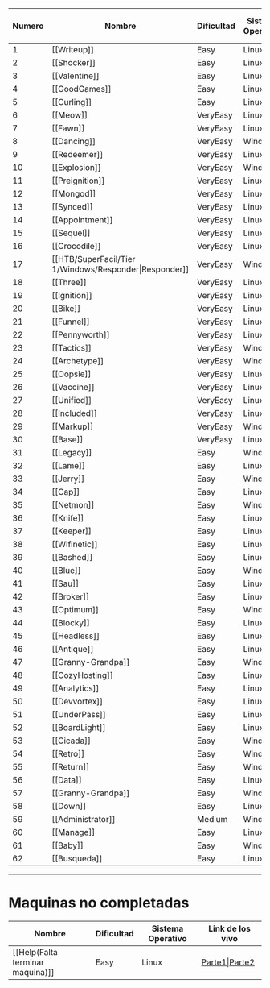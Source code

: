 
| Numero | Nombre                                                 | Dificultad | Sistema Operativo | Link resolucion en vivo                                                                                                                                                                                                                                                                                                                  | Link writeup resumido                                     |
| ------ | ------------------------------------------------------ | ---------- | ----------------- | ---------------------------------------------------------------------------------------------------------------------------------------------------------------------------------------------------------------------------------------------------------------------------------------------------------------------------------------- | --------------------------------------------------------- |
| 1      | [[Writeup]]                                            | Easy       | Linux             | [Parte 1](https://www.youtube.com/watch?v=VCmu8g0yO2U)\| [Parte2](https://www.youtube.com/watch?v=31mbR-jfnA4)\|[Parte3](https://www.youtube.com/watch?v=AJ8aSqfFrp8)\| [Parte4](https://www.youtube.com/watch?v=txjnrKpcfUE)                                                                                                            |                                                           |
| 2      | [[Shocker]]                                            | Easy       | Linux             | [Parte1](https://www.youtube.com/watch?v=vaxNMG6xigI)\|[Parte2](https://www.youtube.com/watch?v=o5cVkovAiAY)                                                                                                                                                                                                                             | [Link](https://www.youtube.com/watch?v=gTelKKOMDQw)       |
| 3      | [[Valentine]]                                          | Easy       | Linux             | [Link](https://www.youtube.com/watch?v=Pg7l8bmf2-Q)                                                                                                                                                                                                                                                                                      | [Link](https://www.youtube.com/watch?v=ZbJH7vUH_R0)       |
| 4      | [[GoodGames]]                                          | Easy       | Linux             | [Parte1](https://www.youtube.com/watch?v=zlzi-0w0ofY)\|[Parte2](https://www.youtube.com/watch?v=RTCnwGp1iOA)\|[Parte3](https://www.youtube.com/watch?v=fQ6_g5aG_z8)\|[Parte4](https://www.youtube.com/watch?v=LbKO4rZbwiM)\|[Parte5](https://www.youtube.com/watch?v=4GwLxr_UmdI)                                                        |                                                           |
| 5      | [[Curling]]                                            | Easy       | Linux             | [Parte1](https://www.youtube.com/watch?v=bW7qDzB0kfs)\|[Parte2](https://www.youtube.com/watch?v=E8MILfksvm0)\|[Parte3](https://www.youtube.com/watch?v=TLPnbmdldo0)                                                                                                                                                                      |                                                           |
| 6      | [[Meow]]                                               | VeryEasy   | Linux             | [Link](https://www.youtube.com/watch?v=bfeoyfQ-keo)                                                                                                                                                                                                                                                                                      | [Link](https://www.youtube.com/watch?v=U4-R6hDEtMw&t=69s) |
| 7      | [[Fawn]]                                               | VeryEasy   | Linux             | [Link](https://www.youtube.com/watch?v=wnDGzJwlfuM)                                                                                                                                                                                                                                                                                      | [Link](https://www.youtube.com/watch?v=6TA2cGrCA4A)       |
| 8      | [[Dancing]]                                            | VeryEasy   | Windows           | [Link](https://www.youtube.com/watch?v=94Vntwe1Dtw)                                                                                                                                                                                                                                                                                      | [Link](https://www.youtube.com/watch?v=4zQE1oSokW0)       |
| 9      | [[Redeemer]]                                           | VeryEasy   | Linux             | [Link](https://www.youtube.com/watch?v=dlZ_WLULACI)                                                                                                                                                                                                                                                                                      | [Link](https://www.youtube.com/watch?v=dbm9Pz9e0eM)       |
| 10     | [[Explosion]]                                          | VeryEasy   | Windows           | [Link](https://www.youtube.com/watch?v=n9vKrxPCvTE)                                                                                                                                                                                                                                                                                      | [Link](https://www.youtube.com/watch?v=7NhsVvICHf0)       |
| 11     | [[Preignition]]                                        | VeryEasy   | Linux             | [Link](https://www.youtube.com/watch?v=XB-L17T-gMs)                                                                                                                                                                                                                                                                                      | [Link](https://www.youtube.com/watch?v=curjDWIYt3o)       |
| 12     | [[Mongod]]                                             | VeryEasy   | Linux             | [Link](https://www.youtube.com/watch?v=s_uui7kxJ3c)                                                                                                                                                                                                                                                                                      | [Link](https://www.youtube.com/watch?v=6zROgx0sKrY)       |
| 13     | [[Synced]]                                             | VeryEasy   | Linux             | [Link](https://www.youtube.com/watch?v=Do4C79jW9-Y)                                                                                                                                                                                                                                                                                      | [Link](https://www.youtube.com/watch?v=M9Ww4ureT1k)       |
| 14     | [[Appointment]]                                        | VeryEasy   | Linux             | [Link](https://www.youtube.com/watch?v=DVXwE5LHL00)                                                                                                                                                                                                                                                                                      | [Link](https://www.youtube.com/watch?v=67letqFyklI)       |
| 15     | [[Sequel]]                                             | VeryEasy   | Linux             | [Link](https://www.youtube.com/watch?v=MMbqrFr9iig)                                                                                                                                                                                                                                                                                      | [Link](https://www.youtube.com/watch?v=s0M6r2yEZ_o)       |
| 16     | [[Crocodile]]                                          | VeryEasy   | Linux             | [Link](https://www.youtube.com/watch?v=tiEFT4doIOQ)                                                                                                                                                                                                                                                                                      | [Link](https://www.youtube.com/watch?v=yeiT-wREvZE)       |
| 17     | [[HTB/SuperFacil/Tier 1/Windows/Responder\|Responder]] | VeryEasy   | Windows           | [Parte1](https://www.youtube.com/watch?v=d2KrxshMxZM)\|[Parte2](https://www.youtube.com/watch?v=4PFHU1TZ0as)\|[Parte3](https://www.youtube.com/watch?v=SMN3gsjAZSA)                                                                                                                                                                      | [Link](https://www.youtube.com/watch?v=QWRypktoeFc)       |
| 18     | [[Three]]                                              | VeryEasy   | Linux             | [Parte1](https://www.youtube.com/watch?v=jVak5k46ODM)\|[Parte2](https://www.youtube.com/watch?v=k6nprw1Ol_w)                                                                                                                                                                                                                             | [Link](https://www.youtube.com/watch?v=sGjqDbMId3U)       |
| 19     | [[Ignition]]                                           | VeryEasy   | Linux             | [Link](https://www.youtube.com/watch?v=qReqqSTN_UU)                                                                                                                                                                                                                                                                                      | [Link](https://www.youtube.com/watch?v=pVuEhCZW8Xs)       |
| 20     | [[Bike]]                                               | VeryEasy   | Linux             | [Parte1](https://www.youtube.com/watch?v=q5oWw54r5pY)\|[Parte2](https://www.youtube.com/watch?v=vJJ28Wl9qSw)                                                                                                                                                                                                                             | [Link](https://www.youtube.com/watch?v=MqP9yqdmNuA)       |
| 21     | [[Funnel]]                                             | VeryEasy   | Linux             | [Link](https://www.youtube.com/watch?v=VzS3cpyRyuc)                                                                                                                                                                                                                                                                                      | [Link](https://www.youtube.com/watch?v=s2Ysj5WkMV0)       |
| 22     | [[Pennyworth]]                                         | VeryEasy   | Linux             | [Link](https://www.youtube.com/watch?v=vC5kp8ODqls)                                                                                                                                                                                                                                                                                      | [Link](https://www.youtube.com/watch?v=7umykwIvKAI)       |
| 23     | [[Tactics]]                                            | VeryEasy   | Windows           | [Link](https://www.youtube.com/watch?v=6jHO8sHxz2E)                                                                                                                                                                                                                                                                                      | [Link](https://www.youtube.com/watch?v=Nkam-8UWcpg)       |
| 24     | [[Archetype]]                                          | VeryEasy   | Windows           | [Parte1](https://www.youtube.com/watch?v=Xz5oX2bH5VM)\|[Parte2](https://www.youtube.com/watch?v=562uiR37VvA)                                                                                                                                                                                                                             | [Link](https://www.youtube.com/watch?v=lE4SgO_s_d8)       |
| 25     | [[Oopsie]]                                             | VeryEasy   | Linux             | [Parte1](https://www.youtube.com/watch?v=v_C-8KYn1Mg)\|[Parte2](https://www.youtube.com/watch?v=4YjfnwjVEIw)\|[Parte3](https://www.youtube.com/watch?v=8iGtyAi9Ouw)                                                                                                                                                                      |                                                           |
| 26     | [[Vaccine]]                                            | VeryEasy   | Linux             | [Parte1](https://www.youtube.com/watch?v=lFJHQi1Ih30)\|[Parte2](https://www.youtube.com/watch?v=AgI24N6KmjQ)                                                                                                                                                                                                                             |                                                           |
| 27     | [[Unified]]                                            | VeryEasy   | Linux             | [Parte1](https://www.youtube.com/watch?v=KFEsWyExifo)\|[Parte2](https://www.youtube.com/watch?v=6t717LDxTC8)\|[Parte3](https://www.youtube.com/watch?v=EMSUnKxBaDQ)                                                                                                                                                                      |                                                           |
| 28     | [[Included]]                                           | VeryEasy   | Linux             | [Parte1](https://www.youtube.com/watch?v=QSMmb3mHKuc)\|[Parte2](https://www.youtube.com/watch?v=QHaFBlSVNgs)\|[Parte3](https://www.youtube.com/watch?v=7Bh1whd4nec)                                                                                                                                                                      |                                                           |
| 29     | [[Markup]]                                             | VeryEasy   | Windows           | [Parte1](https://www.youtube.com/watch?v=oD-2evQL1Sc)\|[Parte2](https://www.youtube.com/watch?v=MlHmHTjw62I)                                                                                                                                                                                                                             |                                                           |
| 30     | [[Base]]                                               | VeryEasy   | Linux             | [Link](https://www.youtube.com/watch?v=Trejh7Fih34)                                                                                                                                                                                                                                                                                      | [Link](https://www.youtube.com/watch?v=ZWIzmLDjlTo)       |
| 31     | [[Legacy]]                                             | Easy       | Windows           | [Link](https://www.youtube.com/watch?v=hVlDTy1nuzQ)                                                                                                                                                                                                                                                                                      |                                                           |
| 32     | [[Lame]]                                               | Easy       | Linux             | [Link](https://www.youtube.com/watch?v=RiQEZlUoKvk)                                                                                                                                                                                                                                                                                      | [Link](https://www.youtube.com/watch?v=2Fo46DUSyvo)       |
| 33     | [[Jerry]]                                              | Easy       | Windows           | [Link](https://www.youtube.com/watch?v=NfEMX7-BFTo)                                                                                                                                                                                                                                                                                      | [Link](https://www.youtube.com/watch?v=K7h88F15U58)       |
| 34     | [[Cap]]                                                | Easy       | Linux             | [Link](https://www.youtube.com/watch?v=P1YcpcOuPRE)                                                                                                                                                                                                                                                                                      | [Link](https://www.youtube.com/watch?v=vWwMxEkFwQo)       |
| 35     | [[Netmon]]                                             | Easy       | Windows           | [Link](https://www.youtube.com/watch?v=IcYa_yilycs)                                                                                                                                                                                                                                                                                      | [Link](https://www.youtube.com/watch?v=SKknoNohRa8)       |
| 36     | [[Knife]]                                              | Easy       | Linux             | [Link](https://www.youtube.com/watch?v=0cqa33FLho0)                                                                                                                                                                                                                                                                                      | [Link](https://www.youtube.com/watch?v=tWrxfiQcZO4)       |
| 37     | [[Keeper]]                                             | Easy       | Linux             | [Parte1](https://www.youtube.com/watch?v=Mfz0SoU3HB4)\|[Parte2](https://www.youtube.com/watch?v=hhpdMRLZj9I)                                                                                                                                                                                                                             |                                                           |
| 38     | [[Wifinetic]]                                          | Easy       | Linux             | [Parte1](https://www.youtube.com/watch?v=OTnjzF0wbY8)\|[Parte2](https://www.youtube.com/watch?v=1NBhq9M281g)                                                                                                                                                                                                                             |                                                           |
| 39     | [[Bashed]]                                             | Easy       | Linux             | [Parte1](https://www.youtube.com/watch?v=sOtY0jF3HlA)\|[Parte2](https://www.youtube.com/watch?v=fs7WfBYd5o8)                                                                                                                                                                                                                             |                                                           |
| 40     | [[Blue]]                                               | Easy       | Windows           | [Parte1](https://www.youtube.com/watch?v=_rycwPBeG7Q)\|[Parte2](https://www.youtube.com/watch?v=6rzA9KYjFmI)\|[Parte3](https://www.youtube.com/watch?v=8g8bSn6Bi7E)                                                                                                                                                                      | [Link](https://www.youtube.com/watch?v=5GvWlEA5vsY)       |
| 41     | [[Sau]]                                                | Easy       | Linux             | [Parte1](https://www.youtube.com/watch?v=5obRDrKVgDU)\|[Parte2](https://www.youtube.com/watch?v=GYXUSWpVv6Q)\|[Parte3](https://www.youtube.com/watch?v=Eood-ZOml3I)\|[Parte4](https://www.youtube.com/watch?v=3JcR_UsS6O8)                                                                                                               |                                                           |
| 42     | [[Broker]]                                             | Easy       | Linux             | [Parte1](https://www.youtube.com/watch?v=XbCu_NSKqbw&t=1s)\|[Parte2](https://www.youtube.com/watch?v=UqJJgh62rtw)\|[Parte3](https://www.youtube.com/watch?v=bcLNv56Ys6I&t=1s)\|[Parte4](https://www.youtube.com/watch?v=0NZuTp20ckI)                                                                                                     |                                                           |
| 43     | [[Optimum]]                                            | Easy       | Windows           | [Parte1](https://www.youtube.com/watch?v=4ZEEfXjj5GY)\|[Parte2](https://www.youtube.com/watch?v=LQ_cm_2EuHs)\|[Parte3](https://www.youtube.com/watch?v=G8tLOBy31OE)\|[Parte4](https://www.youtube.com/watch?v=aCJp-EArTMw)\|[Parte5](https://www.youtube.com/watch?v=jzMU1UdUXio)\|[Parte6](https://www.youtube.com/watch?v=25jKmbmAKqw) |                                                           |
| 44     | [[Blocky]]                                             | Easy       | Linux             | [Link](https://www.youtube.com/watch?v=qCkLwPhQKpk)                                                                                                                                                                                                                                                                                      | [Link](https://www.youtube.com/watch?v=_jXH0nFVnHk)       |
| 45     | [[Headless]]                                           | Easy       | Linux             | [Parte1](https://www.youtube.com/watch?v=-R48V7v7tVY)\|[Parte2](https://www.youtube.com/watch?v=aEMhdjy5Txw)                                                                                                                                                                                                                             |                                                           |
| 46     | [[Antique]]                                            | Easy       | Linux             | [Parte1](https://www.youtube.com/watch?v=p7PLHdKPf-g)\|[Parte2](https://www.youtube.com/watch?v=KaQeiDMzlH0)\|[Parte3](https://www.youtube.com/watch?v=MSbMf7XIt-Q)                                                                                                                                                                      |                                                           |
| 47     | [[Granny-Grandpa]]                                     | Easy       | Windows           | [Parte1](https://www.youtube.com/watch?v=s_1LaGfKMkU)\|[Parte2](https://www.youtube.com/watch?v=ul8bA5CgpfI)                                                                                                                                                                                                                             |                                                           |
| 48     | [[CozyHosting]]                                        | Easy       | Linux             | [Parte1](https://www.youtube.com/watch?v=KsuFK69L1bo)\|[Parte2](https://www.youtube.com/watch?v=QyskUaGgmHA)                                                                                                                                                                                                                             | [Link](https://www.youtube.com/watch?v=SwVorOcC3bg)       |
| 49     | [[Analytics]]                                          | Easy       | Linux             | [Parte1](https://www.youtube.com/watch?v=zlSEHorgrOI)\|[Parte2](https://www.youtube.com/watch?v=jwUMEJ1KtzY)                                                                                                                                                                                                                             | [Link](https://www.youtube.com/watch?v=zlLR-maS1SI)       |
| 50     | [[Devvortex]]                                          | Easy       | Linux             | [Parte1](https://www.youtube.com/watch?v=086byNlzslI)\|[Parte2](https://www.youtube.com/watch?v=H22NxJNg3jA)\|[Parte3](https://www.youtube.com/watch?v=sETUPHypClw)                                                                                                                                                                      | [Link](https://www.youtube.com/watch?v=Xo8z5oWp6PQ)       |
| 51     | [[UnderPass]]                                          | Easy       | Linux             | [Link](https://www.youtube.com/watch?v=D0ssizcknNo)                                                                                                                                                                                                                                                                                      |                                                           |
| 52     | [[BoardLight]]                                         | Easy       | Linux             | [Link](https://www.youtube.com/watch?v=obi50FCt3ro)                                                                                                                                                                                                                                                                                      |                                                           |
| 53     | [[Cicada]]                                             | Easy       | Windows           | [Parte1](https://www.youtube.com/watch?v=4IMtfr1jyQU)\|[Parte2](https://www.youtube.com/watch?v=RQEKPT4daMA)\|[Parte3](https://www.youtube.com/watch?v=ZM48lkClMco)                                                                                                                                                                      |                                                           |
| 54     | [[Retro]]                                              | Easy       | Windows           | [Link](https://www.youtube.com/watch?v=opU8izCpLqg)                                                                                                                                                                                                                                                                                      |                                                           |
| 55     | [[Return]]                                             | Easy       | Windows           | [Link](https://www.youtube.com/watch?v=pcCfAdKNyao)                                                                                                                                                                                                                                                                                      |                                                           |
| 56     | [[Data]]                                               | Easy       | Linux             | [Link](https://www.youtube.com/watch?v=_AsYsuZkGXA)                                                                                                                                                                                                                                                                                      |                                                           |
| 57     | [[Granny-Grandpa]]                                     | Easy       | Windows           | [Link](https://www.youtube.com/watch?v=L5jRxh0IAd0)                                                                                                                                                                                                                                                                                      |                                                           |
| 58     | [[Down]]                                               | Easy       | Linux             | [Link](https://www.youtube.com/watch?v=wqPyVCU-vJQ)                                                                                                                                                                                                                                                                                      |                                                           |
| 59     | [[Administrator]]                                      | Medium     | Windows           | [Parte1](https://www.youtube.com/watch?v=ldpsP-toTVE)\|[Parte2](https://www.youtube.com/watch?v=qq4N4-MbzqY)                                                                                                                                                                                                                             |                                                           |
| 60     | [[Manage]]                                             | Easy       | Linux             | [Link](https://www.youtube.com/watch?v=sGt3MYYg0xs)                                                                                                                                                                                                                                                                                      |                                                           |
| 61     | [[Baby]]                                               | Easy       | Windows           | [Parte1](https://www.youtube.com/watch?v=Usq5mILINJs)\|[Parte2](https://www.youtube.com/watch?v=4huQQ84NGUM)\|[Parte3](https://www.youtube.com/watch?v=XSfmFRoq_FA)\|[Parte4](https://www.youtube.com/watch?v=ef46UQ4P6uM)\|[Parte5](https://www.youtube.com/watch?v=5kadobjPP_g)                                                        |                                                           |
| 62     | [[Busqueda]]                                           | Easy       | Linux             | [Parte1](https://www.youtube.com/watch?v=QMIQ5e4sjVQ)\|[Parte2](https://www.youtube.com/watch?v=DztFFuapoDU)                                                                                                                                                                                                                             |                                                           |

------
# Maquinas no completadas
| Nombre                           | Dificultad | Sistema Operativo | Link de los vivo                                                                                             |
| -------------------------------- | ---------- | ----------------- | ------------------------------------------------------------------------------------------------------------ |
| [[Help(Falta terminar maquina)]] | Easy       | Linux             | [Parte1](https://www.youtube.com/watch?v=mZQeBRxe0C0)\|[Parte2](https://www.youtube.com/watch?v=hip6MNVT5hE) |
